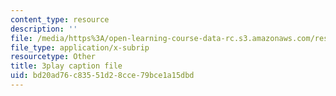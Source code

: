 ```yaml
---
content_type: resource
description: ''
file: /media/https%3A/open-learning-course-data-rc.s3.amazonaws.com/res-6-012-introduction-to-probability-spring-2018/bd20ad76c83551d28cce79bce1a15dbd_WFMTus20mz4.vtt
file_type: application/x-subrip
resourcetype: Other
title: 3play caption file
uid: bd20ad76-c835-51d2-8cce-79bce1a15dbd
---
```

